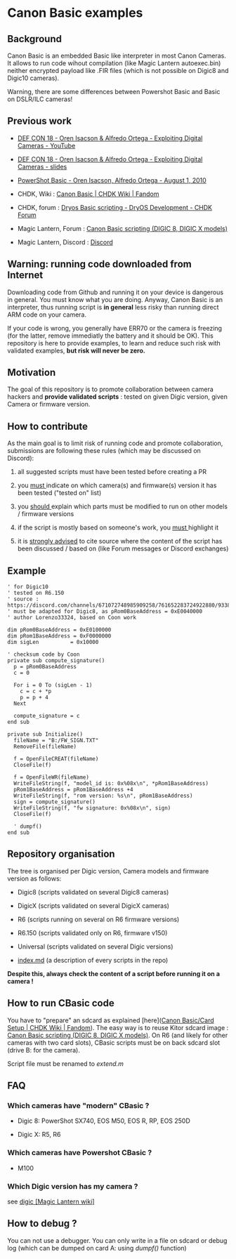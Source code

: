 # Canon Basic examples

## Background

Canon Basic is an embedded Basic like interpreter in most Canon Cameras. It allows to run code wihout compilation (like Magic Lantern autoexec.bin) neither encrypted payload like .FIR files (which is not possible on Digic8 and Digic10 cameras). 

Warning, there are some differences between Powershot Basic and Basic on DSLR/ILC cameras! 

## Previous work

- [DEF CON 18 - Oren Isacson &amp; Alfredo Ortega - Exploiting Digital Cameras - YouTube](https://www.youtube.com/watch?v=sy_j51L9nHE)

- [DEF CON 18 - Oren Isacson & Alfredo Ortega - Exploiting Digital Cameras - slides](https://media.defcon.org/DEF%20CON%2018/DEF%20CON%2018%20presentations/DEF%20CON%2018%20-%20Isacson-Ortega-Exploiting-Digital-Cameras.pdf)

- [PowerShot Basic - Oren Isacson, Alfredo Ortega  - August 1, 2010](https://media.defcon.org/DEF%20CON%2018/DEF%20CON%2018%20presentations/DEF%20CON%2018%20-%20Isacson-Ortega-Exploiting-Digital-Cameras-WP.pdf)

- CHDK, Wiki : [Canon Basic | CHDK Wiki | Fandom](https://chdk.fandom.com/wiki/Canon_Basic)

- CHDK, forum : [Dryos Basic scripting - DryOS Development - CHDK Forum](https://chdk.setepontos.com/index.php/topic,5549.0.html)

- Magic Lantern, Forum : [Canon Basic scripting (DIGIC 8, DIGIC X models)](https://www.magiclantern.fm/forum/index.php?topic=25305.0)

- Magic Lantern, Discord : [Discord](https://discord.com/channels/671072748985909258/936696899120005230)

## Warning: running code downloaded from Internet

Downloading code from Github and running it on your device is dangerous in general. You must know what you are doing. Anyway, Canon Basic is an interpreter, thus running script is **in general** less risky than running direct ARM code on your camera.

If your code is wrong, you generally have ERR70 or the camera is freezing (for the latter, remove immediatly the battery and it should be OK). This repository is here to provide examples, to learn and reduce such risk with validated examples, **but risk will never be zero.**

## Motivation

The goal of this repository is to promote collaboration between camera hackers and **provide validated scripts** : tested on given Digic version, given Camera or firmware version.

## How to contribute

As the main goal is to limit risk of running code and promote collaboration, submissions are following these rules (which may be discussed on Discord):

1. all suggested scripts must have been tested before creating a PR

2. you <u>must </u>indicate on which camera(s) and firmware(s) version it has been tested ("tested on" list)

3. you <u>should </u>explain which parts must be modified to run on other models / firmware versions

4. if the script is mostly based on someone's work, you <u>must </u>highlight it

5. it is <u>strongly advised</u> to cite source where the content of the script has been discussed / based on (like Forum messages or Discord exchanges) 

## Example

```
' for Digic10
' tested on R6.150
' source : https://discord.com/channels/671072748985909258/761652283724922880/933858470262882314
' must be adapted for Digic8, as pRom0BaseAddress = 0xE0040000
' author Lorenzo33324, based on Coon work

dim pRom0BaseAddress = 0xE0100000
dim pRom1BaseAddress = 0xF0000000
dim sigLen          = 0x10000

' checksum code by Coon
private sub compute_signature()
  p = pRom0BaseAddress
  c = 0

  For i = 0 To (sigLen - 1)
    c = c + *p
    p = p + 4    
  Next

  compute_signature = c
end sub

private sub Initialize()
  fileName = "B:/FW_SIGN.TXT"
  RemoveFile(fileName)

  f = OpenFileCREAT(fileName)
  CloseFile(f)

  f = OpenFileWR(fileName)
  WriteFileString(f, "model_id is: 0x%08x\n", *pRom1BaseAddress)
  pRom1BaseAddress = pRom1BaseAddress +4 
  WriteFileString(f, "rom version: %s\n", pRom1BaseAddress)
  sign = compute_signature()
  WriteFileString(f, "fw signature: 0x%08x\n", sign)  
  CloseFile(f)

  ' dumpf()
end sub
```

## Repository organisation

The tree is organised per Digic version, Camera models and firmware version as follows:

- Digic8 (scripts validated on several Digic8 cameras)

- DigicX (scripts validated on several DigicX cameras)

- R6 (scripts running on several on R6 firmware versions)

- R6.150 (scripts validated only on R6, firmware v150)

- Universal (scripts validated on several Digic versions)

- [index.md](index.md) (a description of every scripts in the repo)

**Despite this, always check the content of a script before running it on a camera !**

## How to run CBasic code

You have to "prepare" an sdcard as explained [here]([Canon Basic/Card Setup | CHDK Wiki | Fandom](https://chdk.fandom.com/wiki/Canon_Basic/Card_Setup)). The easy way is to reuse Kitor sdcard image : [Canon Basic scripting (DIGIC 8, DIGIC X models)](https://www.magiclantern.fm/forum/index.php?topic=25305.msg230427#msg230427). On R6 (and likely for other cameras with two card slots), CBasic scripts must be on back sdcard slot (drive B: for the camera).

Script file must be renamed to *extend.m*

## FAQ

### Which cameras have "modern" CBasic ?

- Digic 8: PowerShot SX740, EOS M50, EOS R, RP, EOS 250D

- Digic X: R5, R6

### Which cameras have Powershot CBasic ?

- M100

### Which Digic version has my camera ?

see [digic [Magic Lantern wiki]](https://wiki.magiclantern.fm/digic) 

## How to debug ?

You can not use a debugger. You can only write in a file on sdcard or debug log (which can be dumped on card A: using *dumpf()* function) 
